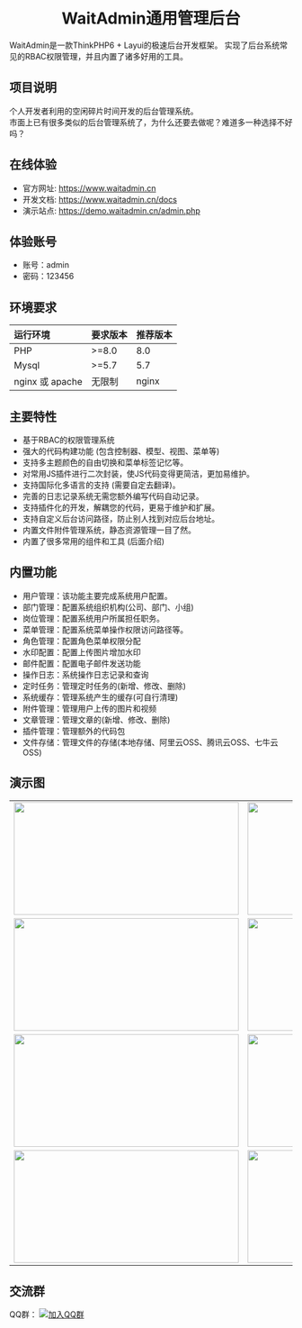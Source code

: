 <h1 align="center">WaitAdmin通用管理后台</h1>

WaitAdmin是一款ThinkPHP6 + Layui的极速后台开发框架。
实现了后台系统常见的RBAC权限管理，并且内置了诸多好用的工具。

## 项目说明
个人开发者利用的空闲碎片时间开发的后台管理系统。<br/>
市面上已有很多类似的后台管理系统了，为什么还要去做呢？难道多一种选择不好吗？

## 在线体验
- 官方网址: https://www.waitadmin.cn
- 开发文档: https://www.waitadmin.cn/docs
- 演示站点: https://demo.waitadmin.cn/admin.php

## 体验账号
- 账号：admin
- 密码：123456

## 环境要求

| 运行环境  |要求版本   |推荐版本   |
| :------------ | :------------ | :------------ |
|PHP     | >=8.0  | 8.0  |
|Mysql   | >=5.7  | 5.7  |
|nginx 或 apache  |无限制 | nginx  |

## 主要特性
- 基于RBAC的权限管理系统
- 强大的代码构建功能 (包含控制器、模型、视图、菜单等)
- 支持多主题颜色的自由切换和菜单标签记忆等。
- 对常用JS插件进行二次封装，使JS代码变得更简洁，更加易维护。
- 支持国际化多语言的支持 (需要自定去翻译)。
- 完善的日志记录系统无需您额外编写代码自动记录。
- 支持插件化的开发，解耦您的代码，更易于维护和扩展。
- 支持自定义后台访问路径，防止别人找到对应后台地址。
- 内置文件附件管理系统，静态资源管理一目了然。
- 内置了很多常用的组件和工具 (后面介绍)

## 内置功能
- 用户管理：该功能主要完成系统用户配置。
- 部门管理：配置系统组织机构(公司、部门、小组)
- 岗位管理：配置系统用户所属担任职务。
- 菜单管理：配置系统菜单操作权限访问路径等。
- 角色管理：配置角色菜单权限分配
- 水印配置：配置上传图片增加水印
- 邮件配置：配置电子邮件发送功能
- 操作日志：系统操作日志记录和查询
- 定时任务：管理定时任务的(新增、修改、删除)
- 系统缓存：管理系统产生的缓存(可自行清理)
- 附件管理：管理用户上传的图片和视频
- 文章管理：管理文章的(新增、修改、删除)
- 插件管理：管理额外的代码包
- 文件存储：管理文件的存储(本地存储、阿里云OSS、腾讯云OSS、七牛云OSS)

## 演示图
<table>
    <tr>
        <td><img src="https://www.waitadmin.cn/others/ts_01.png" height="200" width="400"/></td>
        <td><img src="https://www.waitadmin.cn/others/ts_02.png" height="200" width="400"/></td>
    </tr>
    <tr>
        <td><img src="https://www.waitadmin.cn/others/ts_03.png" height="200" width="400"/></td>
        <td><img src="https://www.waitadmin.cn/others/ts_04.png" height="200" width="400"/></td>
    </tr>
    <tr>
        <td><img src="https://www.waitadmin.cn/others/ts_05.png" height="200" width="400"/></td>
        <td><img src="https://www.waitadmin.cn/others/ts_06.png" height="200" width="400"/></td>
    </tr>
    <tr>
        <td><img src="https://www.waitadmin.cn/others/ts_07.png" height="200" width="400"/></td>
        <td><img src="https://www.waitadmin.cn/others/ts_08.png" height="200" width="400"/></td>
    </tr>
</table>

## 交流群
QQ群：
<a href="https://gitee.com/link?target=https://jq.qq.com/?_wv=1027&k=TRrklD6W">
    <img src="https://img.shields.io/badge/613667155-blue.svg" alt="加入QQ群">
</a>
